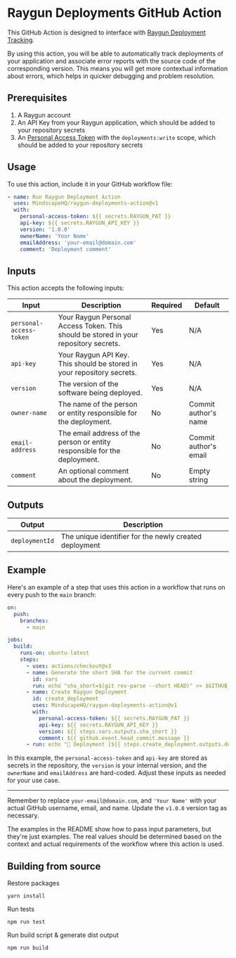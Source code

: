 # Raygun Deployments GitHub Action

This GitHub Action is designed to interface with [Raygun Deployment Tracking](https://raygun.com/documentation/product-guides/deployment-tracking/overview/).

By using this action, you will be able to automatically track deployments of your application and associate error reports with the source code of the corresponding version. This means you will get more contextual information about errors, which helps in quicker debugging and problem resolution.

## Prerequisites

1. A Raygun account
2. An API Key from your Raygun application, which should be added to your repository secrets
3. An [Personal Access Token](https://raygun.com/documentation/accounts-billing/your-settings/#personal-access-tokens) with the `deployments:write` scope, which should be added to your repository secrets

## Usage

To use this action, include it in your GitHub workflow file:

```yaml
- name: Run Raygun Deployment Action
  uses: MindscapeHQ/raygun-deployments-action@v1
  with:
    personal-access-token: ${{ secrets.RAYGUN_PAT }}
    api-key: ${{ secrets.RAYGUN_API_KEY }}
    version: '1.0.0'
    ownerName: 'Your Name'
    emailAddress: 'your-email@domain.com'
    comment: 'Deployment comment'
```

## Inputs

This action accepts the following inputs:

| Input | Description | Required | Default |
| ----- | ----------- | -------- | ------- |
| `personal-access-token` | Your Raygun Personal Access Token. This should be stored in your repository secrets. | Yes | N/A |
| `api-key` | Your Raygun API Key. This should be stored in your repository secrets. | Yes | N/A |
| `version` | The version of the software being deployed. | Yes | N/A |
| `owner-name` | The name of the person or entity responsible for the deployment. | No | Commit author's name |
| `email-address` | The email address of the person or entity responsible for the deployment. | No | Commit author's email |
| `comment` | An optional comment about the deployment. | No | Empty string |

## Outputs

| Output | Description |
| ----- | ----------- |
| `deploymentId` | The unique identifier for the newly created deployment |


## Example

Here's an example of a step that uses this action in a workflow that runs on every push to the `main` branch:

```yaml
on:
  push:
    branches: 
      - main

jobs:
  build:
    runs-on: ubuntu-latest
    steps:
      - uses: actions/checkout@v3
      - name: Generate the short SHA for the current commit
        id: vars
        run: echo "sha_short=$(git rev-parse --short HEAD)" >> $GITHUB_OUTPUT
      - name: Create Raygun Deployment
        id: create_deployment
        uses: MindscapeHQ/raygun-deployments-action@v1
        with:
          personal-access-token: ${{ secrets.RAYGUN_PAT }}
          api-key: ${{ secrets.RAYGUN_API_KEY }}
          version: ${{ steps.vars.outputs.sha_short }}
          comment: ${{ github.event.head_commit.message }}
      - run: echo "🎉 Deployment [${{ steps.create_deployment.outputs.deploymentId }}] was created successfully."
```

In this example, the `personal-access-token` and `api-key` are stored as secrets in the repository, the `version` is your internal version, and the `ownerName` and `emailAddress` are hard-coded. Adjust these inputs as needed for your use case.

---

Remember to replace `your-email@domain.com`, and `'Your Name'` with your actual GitHub username, email, and name. Update the `v1.0.0` version tag as necessary. 

The examples in the README show how to pass input parameters, but they're just examples. The real values should be determined based on the context and actual requirements of the workflow where this action is used.


## Building from source

Restore packages
```
yarn install
```

Run tests
```
npm run test
```

Run build script & generate dist output
```
npm run build
```
